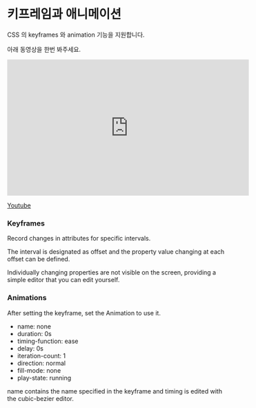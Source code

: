 # 키프레임과 애니메이션

CSS 의 keyframes 와 animation 기능을 지원합니다. 

아래 동영상을 한번 봐주세요. 

<iframe width="560" height="315" src="https://www.youtube.com/embed/_YXay3d_c9E" frameborder="0" allow="accelerometer; autoplay; encrypted-media; gyroscope; picture-in-picture" allowfullscreen></iframe>

<a href="https://youtu.be/_YXay3d_c9E" target='_youtube'>Youtube</a>

### Keyframes 

Record changes in attributes for specific intervals.

The interval is designated as offset and the property value changing at each offset can be defined.

Individually changing properties are not visible on the screen, providing a simple editor that you can edit yourself.


### Animations 

After setting the keyframe, set the Animation to use it.


* name: none
* duration: 0s
* timing-function: ease
* delay: 0s
* iteration-count: 1
* direction: normal
* fill-mode: none
* play-state: running

name contains the name specified in the keyframe and timing is edited with the cubic-bezier editor.
